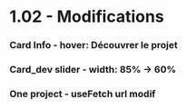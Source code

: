# 1.02 - Modifications

### Card Info - hover: Découvrer le projet
### Card_dev slider - width: 85% -> 60%
### One project - useFetch url modif




